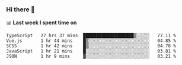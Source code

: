 ### Hi there 👋

<!--
**DBvc/DBvc** is a ✨ _special_ ✨ repository because its `README.md` (this file) appears on your GitHub profile.

Here are some ideas to get you started:

- 🔭 I’m currently working on ...
- 🌱 I’m currently learning ...
- 👯 I’m looking to collaborate on ...
- 🤔 I’m looking for help with ...
- 💬 Ask me about ...
- 📫 How to reach me: ...
- 😄 Pronouns: ...
- ⚡ Fun fact: ...
-->

📊 **Last week I spent time on**
<!--START_SECTION:waka-->
```text
TypeScript   27 hrs 37 mins  ███████████████████▒░░░░░   77.11 % 
Vue.js       1 hr 44 mins    █▒░░░░░░░░░░░░░░░░░░░░░░░   04.85 % 
SCSS         1 hr 42 mins    █▒░░░░░░░░░░░░░░░░░░░░░░░   04.78 % 
JavaScript   1 hr 21 mins    █░░░░░░░░░░░░░░░░░░░░░░░░   03.81 % 
JSON         1 hr 9 mins     ▓░░░░░░░░░░░░░░░░░░░░░░░░   03.21 % 
```
<!--END_SECTION:waka-->
